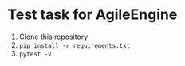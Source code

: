 # Test task for AgileEngine
1. Clone this repository 
2. `pip install -r requirements.txt`
3. `pytest -v`
